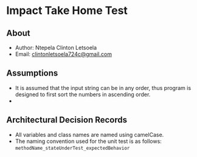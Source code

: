 # Impact Take Home Test

## About
> 
 - Author: Ntepela Clinton Letsoela
 - Email: clintonletsoela724c@gmail.com

## Assumptions
> 
 - It is assumed that the input string can be in any order, thus program is designed to first sort the numbers in ascending order.
 - 

## Architectural Decision Records
>
 - All variables and class names are named using camelCase.
 - The naming convention used for the unit test is as follows:
    `methodName_stateUnderTest_expectedBehavior`

